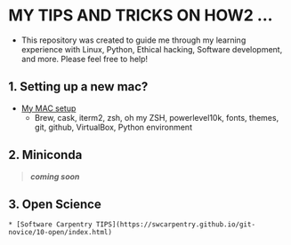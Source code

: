 # MY TIPS AND TRICKS ON HOW2 ... 

* This repository was created to guide me through my learning experience with Linux, Python, Ethical hacking, Software development, and more. Please feel free to help!


## 1. Setting up a new mac?
   
   * [My MAC setup](https://github.com/fcarvalhopacheco/HOW2/blob/master/1.macos_catalina_setup/myOSsetup.md)
      -  Brew, cask, iterm2, zsh, oh my ZSH, powerlevel10k, fonts, themes, git, github, VirtualBox, Python environment 

## 2. Miniconda
> ***coming soon***

## 3. Open Science 

    * [Software Carpentry TIPS](https://swcarpentry.github.io/git-novice/10-open/index.html)
     
